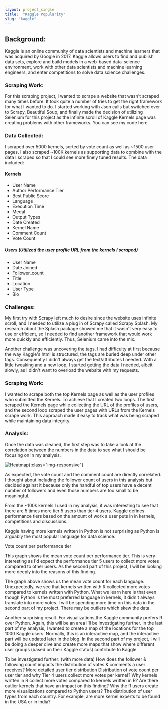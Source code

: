 ```yaml
---
layout: project_single
title:  "Kaggle Popularity"
slug: "kaggle"
---
```



## Background:

Kaggle is an online community of data scientists and machine learners that was acquired by Google in 2017. Kaggle allows users to find and publish data sets, explore and build models in a web-based data-science environment, work with other data scientists and machine learning engineers, and enter competitions to solve data science challenges.

### Scraping Work:

For this scraping project, I wanted to scrape a website that wasn't scraped many times before. It took quite a number of tries to get the right framework for what I wanted to do. I started working with Json calls but switched over to  Scrapy, Beautiful Soup, and finally made the decision of utilizing Selenium for this project as the infinite scroll of Kaggle Kernels page was creating problems with other frameworks. You can see my code here.

### Data Collected:

I scraped over 5000 kernels, sorted by vote count as well as ~1500 user pages. I also scraped ~100K kernels as supporting data to combine with the data I scraped so that I could see more finely tuned results. The data included:

#### Kernels
* User Name
* Author Performance Tier
* Best Public Score
* Language
* Execution Time
* Medal
* Output Types
* Date Created
* Kernel Name
* Comment Count
* Vote Count

##### Users (Utilized the user profile URL from the kernels I scraped)
* User Name
* Date Joined
* Follower_count
* Title
* Location
* User Type
* Bio

### Challenges:

My first try with Scrapy left much to desire since the website uses infinite scroll, and I needed to utilize a plug in of Scrapy called Scrapy Splash. My research about the Splash package showed me that it wasn't very easy to use or efficient, so I needed to find another  framework that would work more quickly and efficiently. Thus, Selenium came into the mix.

Another challenge was uncovering the tags. I had difficulty at first because the way Kaggle's html is structured,  the tags are buried deep under other tags. Consequently I didn't always get the text/attributes I needed. With a little tweaking and a new loop, I started getting the data I needed, albeit slowly, as I didn't want to overload the website with my requests.

### Scraping Work:

I wanted to scrape both the top Kernels page as well as the user profiles who submitted the Kernels. To achieve that  I created two  loops.  The first scraped the Kernels page while collecting the URL of the profiles of users, and the second loop scraped the user pages with URLs from the Kernels scrape work. This approach made it easy to track what was being scraped while maintaining  data integrity.

### Analysis:

Once the data was cleaned, the first step was to take a look at the correlation between the numbers in the data to see what I should be focusing on in my analysis.

![Heatmap]("k_heatmap.png"){:class="img-responsive"}

As expected, the vote count and the comment count are directly correlated. I thought about including the follower count of users in this analysis but decided against it because only the handful of top users have a decent number of followers and even those numbers are too small to be meaningful.

From the ~100k kernels I used in my analysis, it was interesting to see that there are 5 times more tier 5 users than tier 4 users. Kaggle defines performance tiers based on the amount of work a user puts in in kernels, competitions and discussions.

Kaggle having more kernels written in Python is not surprising as Python is arguably the most popular language for data science.

Vote count per performance tier

This graph shows the mean vote count per performance tier. This is very interesting as I'd expect the performance tier 5 users to collect more votes compared to other users. As the second part of this project, I will be looking more  deeply into the reasons of this finding.

The graph above shows us the mean vote count for each language. Unexpectedly, we see that kernels written with R collected more votes compared to kernels written with Python. What we learn here is that even though Python is the most preferred language in kernels, it didn't always translate into more votes. I will be spending more time on this data in the second part of my project. There may be outliers which skew the data.

Another surprising result. For visualizations,the  Kaggle community prefers R over Python. Again, this will be an area I'll be investigating further.
In the last part of my analysis, I wanted to create a map of the locations for the top 1000  Kaggle users. Normally, this is an interactive map, and the interactive part will be updated later in the blog. In the second part of my project, I will be doing a deeper dive and create more maps that show where different user groups (based on their Kaggle status) contribute to Kaggle.

To be investigated further: (with more data)
How does the follower & following count impacts the distribution of votes & comments a user receives?
More detailed user tier distribution
Distribution of vote count per user tier and why Tier 4 users collect more votes per kernel?
Why kernels written in R collect more votes compared to kernels written in R? Are there outlier kernels that have an impact on this finding?
Why the R users create more visualizations compared to Python users?
The distribution of user types from each country. For example, are more kernel experts to be found in the USA or in India? 
